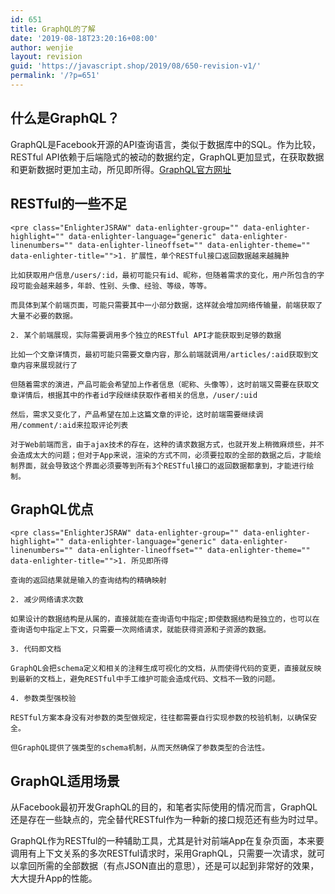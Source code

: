 ```yaml
---
id: 651
title: GraphQL的了解
date: '2019-08-18T23:20:16+08:00'
author: wenjie
layout: revision
guid: 'https://javascript.shop/2019/08/650-revision-v1/'
permalink: '/?p=651'
---
```


## 什么是GraphQL？

GraphQL是Facebook开源的API查询语言，类似于数据库中的SQL。作为比较，RESTful API依赖于后端隐式的被动的数据约定，GraphQL更加显式，在获取数据和更新数据时更加主动，所见即所得。[GraphQL官方网址](https://links.jianshu.com/go?to=https%3A%2F%2Fgithub.com%2Ffacebook%2Fgraphql)

## RESTful的一些不足

```
<pre class="EnlighterJSRAW" data-enlighter-group="" data-enlighter-highlight="" data-enlighter-language="generic" data-enlighter-linenumbers="" data-enlighter-lineoffset="" data-enlighter-theme="" data-enlighter-title="">1. 扩展性，单个RESTful接口返回数据越来越臃肿

比如获取用户信息/users/:id，最初可能只有id、昵称，但随着需求的变化，用户所包含的字段可能会越来越多，年龄、性别、头像、经验、等级，等等。

而具体到某个前端页面，可能只需要其中一小部分数据，这样就会增加网络传输量，前端获取了大量不必要的数据。

2. 某个前端展现，实际需要调用多个独立的RESTful API才能获取到足够的数据

比如一个文章详情页，最初可能只需要文章内容，那么前端就调用/articles/:aid获取到文章内容来展现就行了

但随着需求的演进，产品可能会希望加上作者信息（昵称、头像等），这时前端又需要在获取文章详情后，根据其中的作者id字段继续获取作者相关的信息，/user/:uid

然后，需求又变化了，产品希望在加上这篇文章的评论，这时前端需要继续调用/comment/:aid来拉取评论列表

对于Web前端而言，由于ajax技术的存在，这种的请求数据方式，也就开发上稍微麻烦些，并不会造成太大的问题；但对于App来说，渲染的方式不同，必须要拉取的全部的数据之后，才能绘制界面，就会导致这个界面必须要等到所有3个RESTful接口的返回数据都拿到，才能进行绘制。
```

## GraphQL优点

```
<pre class="EnlighterJSRAW" data-enlighter-group="" data-enlighter-highlight="" data-enlighter-language="generic" data-enlighter-linenumbers="" data-enlighter-lineoffset="" data-enlighter-theme="" data-enlighter-title="">1. 所见即所得

查询的返回结果就是输入的查询结构的精确映射

2. 减少网络请求次数

如果设计的数据结构是从属的，直接就能在查询语句中指定;即使数据结构是独立的，也可以在查询语句中指定上下文，只需要一次网络请求，就能获得资源和子资源的数据。

3. 代码即文档

GraphQL会把schema定义和相关的注释生成可视化的文档，从而使得代码的变更，直接就反映到最新的文档上，避免RESTful中手工维护可能会造成代码、文档不一致的问题。

4. 参数类型强校验

RESTful方案本身没有对参数的类型做规定，往往都需要自行实现参数的校验机制，以确保安全。

但GraphQL提供了强类型的schema机制，从而天然确保了参数类型的合法性。
```

## GraphQL适用场景

从Facebook最初开发GraphQL的目的，和笔者实际使用的情况而言，GraphQL还是存在一些缺点的，完全替代RESTful作为一种新的接口规范还有些为时过早。

GraphQL作为RESTful的一种辅助工具，尤其是针对前端App在复杂页面，本来要调用有上下文关系的多次RESTful请求时，采用GraphQL，只需要一次请求，就可以拿回所需的全部数据（有点JSON直出的意思），还是可以起到非常好的效果，大大提升App的性能。